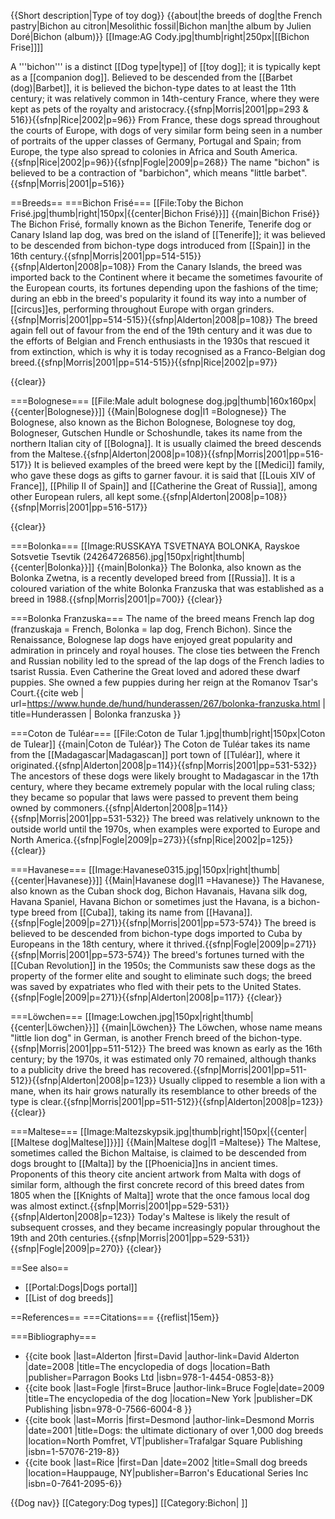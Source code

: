 {{Short description|Type of toy dog}}
{{about|the breeds of dog|the French pastry|Bichon au citron|Mesolithic fossil|Bichon man|the album by Julien Doré|Bichon (album)}}
[[Image:AG Cody.jpg|thumb|right|250px|[[Bichon Frise]]]]

A '''bichon''' is a distinct [[Dog type|type]] of [[toy dog]]; it is typically kept as a [[companion dog]]. Believed to be descended from the [[Barbet (dog)|Barbet]], it is believed the bichon-type dates to at least the 11th century; it was relatively common in 14th-century France, where they were kept as pets of the royalty and aristocracy.{{sfnp|Morris|2001|pp=293 & 516}}{{sfnp|Rice|2002|p=96}} From France, these dogs spread throughout the courts of Europe, with dogs of very similar form being seen in a number of portraits of the upper classes of Germany, Portugal and Spain; from Europe, the type also spread to colonies in Africa and South America.{{sfnp|Rice|2002|p=96}}{{sfnp|Fogle|2009|p=268}} The name "bichon" is believed to be a contraction of "barbichon",  which means "little barbet".{{sfnp|Morris|2001|p=516}}

==Breeds==
===Bichon Frisé===
[[File:Toby the Bichon Frisé.jpg|thumb|right|150px|{{center|Bichon Frisé}}]]
{{main|Bichon Frisé}}
The Bichon Frisé, formally known as the Bichon Tenerife, Tenerife dog or Canary Island lap dog, was bred on the island of [[Tenerife]]; it was believed to be descended from bichon-type dogs introduced from [[Spain]] in the 16th century.{{sfnp|Morris|2001|pp=514-515}}{{sfnp|Alderton|2008|p=108}} From the Canary Islands, the breed was imported back to the Continent where it became the sometimes favourite of the European courts, its fortunes depending upon the fashions of the time; during an ebb in the breed's popularity it found its way into a number of [[circus]]es, performing throughout Europe with organ grinders.{{sfnp|Morris|2001|pp=514-515}}{{sfnp|Alderton|2008|p=108}} The breed again fell out of favour from the end of the 19th century and it was due to the efforts of Belgian and French enthusiasts in the 1930s that rescued it from extinction, which is why it is today recognised as a Franco-Belgian dog breed.{{sfnp|Morris|2001|pp=514-515}}{{sfnp|Rice|2002|p=97}}

{{clear}}

===Bolognese===
[[File:Male adult bolognese dog.jpg|thumb|160x160px|{{center|Bolognese}}]]
{{Main|Bolognese dog|l1 =Bolognese}}
The Bolognese, also known as the Bichon Bolognese, Bolognese toy dog, Bologneser, Gutschen Hundle or Schoshundle, takes its name from the northern Italian city of [[Bologna]]. It is usually claimed the breed descends from the Maltese.{{sfnp|Alderton|2008|p=108}}{{sfnp|Morris|2001|pp=516-517}}  It is believed examples of the breed were kept by the [[Medici]] family, who gave these dogs as gifts to garner favour. it is said that [[Louis XIV of France]], [[Philip II of Spain]] and [[Catherine the Great of Russia]], among other European rulers, all kept some.{{sfnp|Alderton|2008|p=108}}{{sfnp|Morris|2001|pp=516-517}}

{{clear}}

===Bolonka===
[[Image:RUSSKAYA TSVETNAYA BOLONKA, Rayskoe Sotsvetie Tsevtik (24264726856).jpg|150px|right|thumb|{{center|Bolonka}}]]
{{main|Bolonka}}
The Bolonka, also known as the Bolonka Zwetna, is a recently developed breed from [[Russia]].  It is a coloured variation of the white Bolonka Franzuska that was established as a breed in 1988.{{sfnp|Morris|2001|p=700}}
{{clear}}

===Bolonka Franzuska===
The name of the breed means French lap dog (franzuskaja = French, Bolonka = lap dog, French Bichon). Since the Renaissance, Bolognese lap dogs have enjoyed great popularity and admiration in princely and royal houses. The close ties between the French and Russian nobility led to the spread of the lap dogs of the French ladies to tsarist Russia. Even Catherine the Great loved and adored these dwarf puppies. She owned a few puppies during her reign at the Romanov Tsar's Court.<ref>{{cite web | url=https://www.hunde.de/hund/hunderassen/267/bolonka-franzuska.html | title=Hunderassen &#124; Bolonka franzuska }}</ref>

===Coton de Tuléar===
[[File:Coton de Tular 1.jpg|thumb|right|150px|Coton de Tulear]]
{{main|Coton de Tuléar}}
The Coton de Tuléar takes its name from the [[Madagascar|Madagascan]] port town of [[Tuléar]], where it originated.{{sfnp|Alderton|2008|p=114}}{{sfnp|Morris|2001|pp=531-532}} The ancestors of these dogs were likely brought to Madagascar in the 17th century, where they became extremely popular with the local ruling class; they became so popular that laws were passed to prevent them being owned by commoners.{{sfnp|Alderton|2008|p=114}}{{sfnp|Morris|2001|pp=531-532}} The breed was relatively unknown to the outside world until the 1970s, when examples were exported to Europe and North America.{{sfnp|Fogle|2009|p=273}}{{sfnp|Rice|2002|p=125}}
{{clear}}

===Havanese===
[[Image:Havanese0315.jpg|150px|right|thumb|{{center|Havanese}}]]
{{Main|Havanese dog|l1 =Havanese}}
The Havanese, also known as the Cuban shock dog, Bichon Havanais, Havana silk dog, Havana Spaniel, Havana Bichon or sometimes just the Havana, is a bichon-type breed from [[Cuba]], taking its name from [[Havana]].{{sfnp|Fogle|2009|p=271}}{{sfnp|Morris|2001|pp=573-574}} The breed is believed to be descended from bichon-type dogs imported to Cuba by Europeans in the 18th century, where it thrived.{{sfnp|Fogle|2009|p=271}}{{sfnp|Morris|2001|pp=573-574}} The breed's fortunes turned with the [[Cuban Revolution]] in the 1950s; the Communists saw these dogs as the property of the former elite and sought to eliminate such dogs; the breed was saved by expatriates who fled with their pets to the United States.{{sfnp|Fogle|2009|p=271}}{{sfnp|Alderton|2008|p=117}}
{{clear}}

===Löwchen===
[[Image:Lowchen.jpg|150px|right|thumb|{{center|Löwchen}}]]
{{main|Löwchen}}
The Löwchen, whose name means "little lion dog" in German, is another French breed of the bichon-type.{{sfnp|Morris|2001|pp=511-512}} The breed was known as early as the 16th century; by the 1970s, it was estimated only 70 remained, although thanks to a publicity drive the breed has recovered.{{sfnp|Morris|2001|pp=511-512}}{{sfnp|Alderton|2008|p=123}} Usually clipped to resemble a lion with a mane, when its hair grows naturally its resemblance to other breeds of the type is clear.{{sfnp|Morris|2001|pp=511-512}}{{sfnp|Alderton|2008|p=123}}
{{clear}}

===Maltese===
[[Image:Maltezskypsik.jpg|thumb|right|150px|{{center|[[Maltese dog|Maltese]]}}]]
{{Main|Maltese dog|l1 =Maltese}}
The Maltese, sometimes called the Bichon Maltaise, is claimed to be descended from dogs brought to [[Malta]] by the [[Phoenicia]]ns in ancient times.  Proponents of this theory cite ancient artwork from Malta with dogs of similar form, although the first concrete record of this breed dates from 1805 when the [[Knights of Malta]] wrote that the once famous local dog was almost extinct.{{sfnp|Morris|2001|pp=529-531}}{{sfnp|Alderton|2008|p=123}} Today's Maltese is likely the result of subsequent crosses, and they became increasingly popular throughout the 19th and 20th centuries.{{sfnp|Morris|2001|pp=529-531}}{{sfnp|Fogle|2009|p=270}}
{{clear}}

==See also==
* [[Portal:Dogs|Dogs portal]]
* [[List of dog breeds]]

==References==
===Citations===
{{reflist|15em}}

===Bibliography===
* {{cite book |last=Alderton |first=David |author-link=David Alderton |date=2008 |title=The encyclopedia of dogs |location=Bath |publisher=Parragon Books Ltd |isbn=978-1-4454-0853-8}}
* {{cite book |last=Fogle |first=Bruce |author-link=Bruce Fogle|date=2009 |title=The encyclopedia of the dog |location=New York |publisher=DK Publishing |isbn=978-0-7566-6004-8 }}
* {{cite book |last=Morris |first=Desmond |author-link=Desmond Morris |date=2001 |title=Dogs: the ultimate dictionary of over 1,000 dog breeds |location=North Pomfret, VT|publisher=Trafalgar Square Publishing |isbn=1-57076-219-8}}
* {{cite book |last=Rice |first=Dan |date=2002 |title=Small dog breeds |location=Hauppauge, NY|publisher=Barron's Educational Series Inc |isbn=0-7641-2095-6}}

{{Dog nav}}
[[Category:Dog types]]
[[Category:Bichon| ]]